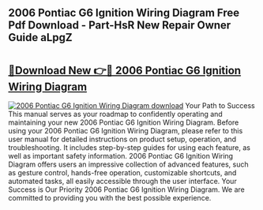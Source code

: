 ## 2006 Pontiac G6 Ignition Wiring Diagram Free Pdf Download - Part-HsR New Repair Owner Guide aLpgZ

# <h2><a href="http://dfmm82e.blite.top/?on=2006+Pontiac+G6+Ignition+Wiring+Diagram">🔗Download New 👉🔴 2006 Pontiac G6 Ignition Wiring Diagram</a></h2>

[![2006 Pontiac G6 Ignition Wiring Diagram download](https://i.imgur.com/lujVjoI.png)](http://dfmm82e.blite.top/?on=2006+Pontiac+G6+Ignition+Wiring+Diagram)
Your Path to Success This manual serves as your roadmap to confidently operating and maintaining your new 2006 Pontiac G6 Ignition Wiring Diagram. Before using your 2006 Pontiac G6 Ignition Wiring Diagram, please refer to this user manual for detailed instructions on product setup, operation, and troubleshooting. It includes step-by-step guides for using each feature, as well as important safety information. 2006 Pontiac G6 Ignition Wiring Diagram offers users an impressive collection of advanced features, such as gesture control, hands-free operation, customizable shortcuts, and automated tasks, all easily accessible through the user interface. Your Success is Our Priority 2006 Pontiac G6 Ignition Wiring Diagram. We are committed to providing you with the best possible experience.
